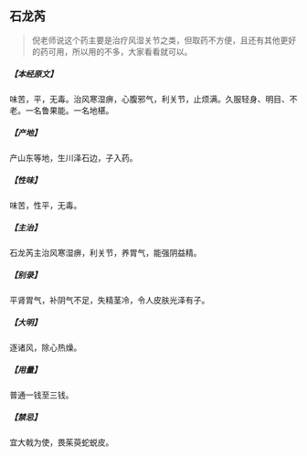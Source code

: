 ## 石龙芮

> 倪老师说这个药主要是治疗风湿关节之类，但取药不方便，且还有其他更好的药可用，所以用的不多，大家看看就可以。

##### 【本经原文】
味苦，平，无毒。治风寒湿痹，心腹邪气，利关节，止烦满。久服轻身、明目、不老。一名鲁果能。一名地椹。
##### 【产地】
产山东等地，生川泽石边，子入药。
##### 【性味】
味苦，性平，无毒。
##### 【主治】
石龙芮主治风寒湿痹，利关节，养胃气，能强阴益精。
##### 【别录】
平肾胃气，补阴气不足，失精茎冷，令人皮肤光泽有子。
##### 【大明】
逐诸风，除心热燥。
##### 【用量】
普通一钱至三钱。
##### 【禁忌】
宜大戟为使，畏茱萸蛇蜕皮。